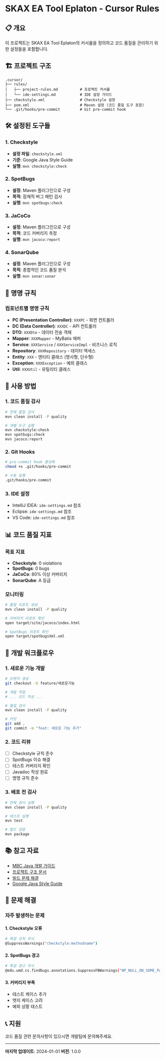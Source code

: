 # SKAX EA Tool Eplaton - Cursor Rules

## 📋 개요

이 프로젝트는 SKAX EA Tool Eplaton의 커서룰을 정의하고 코드 품질을 관리하기 위한 설정들을 포함합니다.

## 🏗️ 프로젝트 구조

```
.cursor/
├── rules/
│   ├── project-rules.md          # 프로젝트 커서룰
│   └── ide-settings.md           # IDE 설정 가이드
├── checkstyle.xml                # Checkstyle 설정
├── pom.xml                       # Maven 설정 (코드 품질 도구 포함)
└── .git/hooks/pre-commit         # Git pre-commit hook
```

## 🛠️ 설정된 도구들

### 1. **Checkstyle**
- **설정 파일**: `checkstyle.xml`
- **기준**: Google Java Style Guide
- **실행**: `mvn checkstyle:check`

### 2. **SpotBugs**
- **설정**: Maven 플러그인으로 구성
- **목적**: 잠재적 버그 패턴 검사
- **실행**: `mvn spotbugs:check`

### 3. **JaCoCo**
- **설정**: Maven 플러그인으로 구성
- **목적**: 코드 커버리지 측정
- **실행**: `mvn jacoco:report`

### 4. **SonarQube**
- **설정**: Maven 플러그인으로 구성
- **목적**: 종합적인 코드 품질 분석
- **실행**: `mvn sonar:sonar`

## 📝 명명 규칙

### 컴포넌트별 명명 규칙
- **PC (Presentation Controller)**: `XXXPC` - 화면 컨트롤러
- **DC (Data Controller)**: `XXXDC` - API 컨트롤러  
- **DTO**: `XXXDto` - 데이터 전송 객체
- **Mapper**: `XXXMapper` - MyBatis 매퍼
- **Service**: `XXXService` / `XXXServiceImpl` - 비즈니스 로직
- **Repository**: `XXXRepository` - 데이터 액세스
- **Entity**: `XXX` - 엔티티 클래스 (명사형, 단수형)
- **Exception**: `XXXException` - 예외 클래스
- **Util**: `XXXUtil` - 유틸리티 클래스

## 🔧 사용 방법

### 1. **코드 품질 검사**
```bash
# 전체 품질 검사
mvn clean install -P quality

# 개별 도구 실행
mvn checkstyle:check
mvn spotbugs:check
mvn jacoco:report
```

### 2. **Git Hooks**
```bash
# pre-commit hook 활성화
chmod +x .git/hooks/pre-commit

# 수동 실행
.git/hooks/pre-commit
```

### 3. **IDE 설정**
- IntelliJ IDEA: `ide-settings.md` 참조
- Eclipse: `ide-settings.md` 참조
- VS Code: `ide-settings.md` 참조

## 📊 코드 품질 지표

### 목표 지표
- **Checkstyle**: 0 violations
- **SpotBugs**: 0 bugs
- **JaCoCo**: 80% 이상 커버리지
- **SonarQube**: A 등급

### 모니터링
```bash
# 품질 리포트 생성
mvn clean install -P quality

# 커버리지 리포트 확인
open target/site/jacoco/index.html

# SpotBugs 리포트 확인
open target/spotbugsXml.xml
```

## 🚀 개발 워크플로우

### 1. **새로운 기능 개발**
```bash
# 브랜치 생성
git checkout -b feature/새로운기능

# 개발 작업
# ... 코드 작성 ...

# 품질 검사
mvn clean install -P quality

# 커밋
git add .
git commit -m "feat: 새로운 기능 추가"
```

### 2. **코드 리뷰**
- [ ] Checkstyle 규칙 준수
- [ ] SpotBugs 이슈 해결
- [ ] 테스트 커버리지 확인
- [ ] Javadoc 작성 완료
- [ ] 명명 규칙 준수

### 3. **배포 전 검사**
```bash
# 전체 검사 실행
mvn clean install -P quality

# 테스트 실행
mvn test

# 빌드 검증
mvn package
```

## 📚 참고 자료

- [MBC Java 개발 가이드](z-doc/mbc-java-guide.md)
- [프로젝트 구조 문서](PROJECT_STRUCTURE.md)
- [빌드 문제 해결](BUILD_TROUBLESHOOTING.md)
- [Google Java Style Guide](https://google.github.io/styleguide/javaguide.html)

## 🔧 문제 해결

### 자주 발생하는 문제

#### 1. **Checkstyle 오류**
```bash
# 특정 규칙 무시
@SuppressWarnings("checkstyle:methodname")
```

#### 2. **SpotBugs 경고**
```bash
# 특정 경고 무시
@edu.umd.cs.findbugs.annotations.SuppressFBWarnings("NP_NULL_ON_SOME_PATH")
```

#### 3. **커버리지 부족**
- 테스트 케이스 추가
- 엣지 케이스 고려
- 예외 상황 테스트

## 📞 지원

코드 품질 관련 문의사항이 있으시면 개발팀에 문의해주세요.

---

**마지막 업데이트**: 2024-01-01
**버전**: 1.0.0 